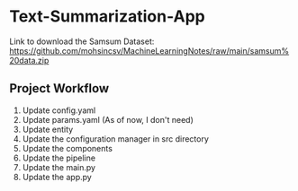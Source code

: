 # Text-Summarization-App

Link to download the Samsum Dataset: https://github.com/mohsincsv/MachineLearningNotes/raw/main/samsum%20data.zip

## Project Workflow

1. Update config.yaml
2. Update params.yaml (As of now, I don't need)
3. Update entity
4. Update the configuration manager in src directory
5. Update the components
6. Update the pipeline
7. Update the main.py
8. Update the app.py